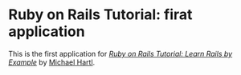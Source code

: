 # Ruby on Rails Tutorial: firat application

This is the first application for
[*Ruby on Rails Tutorial: Learn Rails by Example*](http://railstutorial.org/)
by [Michael Hartl](http://michaelhartl.com/).